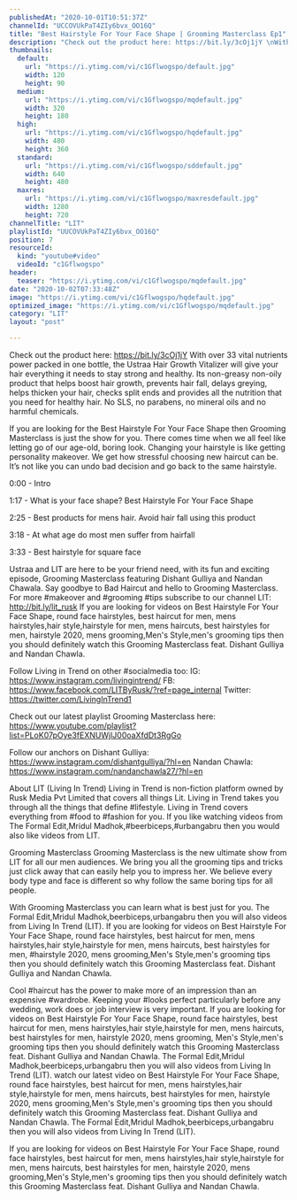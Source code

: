 ```yaml
---
publishedAt: "2020-10-01T10:51:37Z"
channelId: "UCCOVUkPaT4ZIy6bvx_OO16Q"
title: "Best Hairstyle For Your Face Shape | Grooming Masterclass Ep1"
description: "Check out the product here: https://bit.ly/3cOj1jY \nWith over 33 vital nutrients power packed in one bottle, the Ustraa Hair Growth Vitalizer will give your hair everything it needs to stay strong and healthy.\nIts  non-greasy non-oily product that helps boost hair growth, prevents hair fall, delays greying, helps thicken your hair, checks split ends and provides all the nutrition that you need for healthy hair. \nNo SLS, no parabens, no mineral oils and no harmful chemicals.\n\nIf you are looking for the Best Hairstyle For Your Face Shape then Grooming Masterclass is just the show for you. There comes  time when we all feel like letting go of our age-old, boring look. Changing your hairstyle is like getting  personality makeover.  We get how stressful choosing new haircut can be. It’s not like you can undo  bad decision and go back to the same hairstyle. \n\n0:00 - Intro\n\n1:17 - What is your face shape? Best Hairstyle For Your Face Shape\n\n2:25 - Best products for mens hair. Avoid hair fall using this product\n\n3:18 - At what age do most men suffer from hairfall \n\n3:33 - Best hairstyle for square face\n\nUstraa and LIT are here to be your friend need, with its fun and exciting episode, Grooming Masterclass featuring Dishant Gulliya and Nandan Chawala. Say goodbye to Bad Haircut and hello to Grooming Masterclass. For more #makeover and #grooming #tips subscribe to our channel LIT: http://bit.ly/lit_rusk\nIf you are looking for videos on Best Hairstyle For Your Face Shape, round face hairstyles, best haircut for men, mens hairstyles,hair style,hairstyle for men, mens haircuts, best hairstyles for men,  hairstyle 2020, mens grooming,Men's Style,men's grooming tips then you should definitely watch this Grooming Masterclass feat. Dishant Gulliya and Nandan Chawla.\n\nFollow Living in Trend on other #socialmedia too:\nIG: https://www.instagram.com/livingintrend/\nFB: https://www.facebook.com/LITByRusk/?ref=page_internal \nTwitter: https://twitter.com/LivingInTrend1\n\nCheck out our latest playlist Grooming Masterclass here: https://www.youtube.com/playlist?list=PLoK07pOye3fEXNUWjlJ00oaXfdDt3RgGo\n\nFollow our anchors on\nDishant Gulliya: https://www.instagram.com/dishantgulliya/?hl=en\nNandan Chawla: https://www.instagram.com/nandanchawla27/?hl=en\n\nAbout LIT (Living In Trend)\nLiving in Trend is  non-fiction platform owned by Rusk Media Pvt Limited that covers all things Lit. Living in Trend takes you through all the things that define  #lifestyle. Living in Trend covers everything from #food to #fashion for you. If you like watching videos from The Formal Edit,Mridul Madhok,#beerbiceps,#urbangabru then you would also like videos from LIT. \n\nGrooming Masterclass\nGrooming Masterclass is the new ultimate show from LIT for all our men audiences. We bring you all the grooming tips and tricks just  click away that can easily help you to impress her. We believe every body type and face is different so why follow the same boring tips for all people. \n\nWith Grooming Masterclass you can learn what is best just for you. The Formal Edit,Mridul Madhok,beerbiceps,urbangabru then you will also videos from Living In Trend (LIT). If you are looking for videos on Best Hairstyle For Your Face Shape, round face hairstyles, best haircut for men, mens hairstyles,hair style,hairstyle for men, mens haircuts, best hairstyles for men,  #hairstyle 2020, mens grooming,Men's Style,men's grooming tips then you should definitely watch this Grooming Masterclass feat. Dishant Gulliya and Nandan Chawla. \n\nCool #haircut has the power to make more of an impression than an expensive #wardrobe. Keeping your #looks perfect particularly before any wedding, work does or job interview is very important. If you are looking for videos on Best Hairstyle For Your Face Shape, round face hairstyles, best haircut for men, mens hairstyles,hair style,hairstyle for men, mens haircuts, best hairstyles for men,  hairstyle 2020, mens grooming, Men's Style,men's grooming tips then you should definitely watch this Grooming Masterclass feat. Dishant Gulliya and Nandan Chawla. The Formal Edit,Mridul Madhok,beerbiceps,urbangabru then you will also videos from Living In Trend (LIT).\n watch our latest video on Best Hairstyle For Your Face Shape, round face hairstyles, best haircut for men, mens hairstyles,hair style,hairstyle for men, mens haircuts, best hairstyles for men,  hairstyle 2020, mens grooming,Men's Style,men's grooming tips then you should definitely watch this Grooming Masterclass feat. Dishant Gulliya and Nandan Chawla. The Formal Edit,Mridul Madhok,beerbiceps,urbangabru then you will also videos from Living In Trend (LIT).\n\nIf you are looking for videos on Best Hairstyle For Your Face Shape, round face hairstyles, best haircut for men, mens hairstyles,hair style,hairstyle for men, mens haircuts, best hairstyles for men,  hairstyle 2020, mens grooming,Men's Style,men's grooming tips then you should definitely watch this Grooming Masterclass feat. Dishant Gulliya and Nandan Chawla."
thumbnails:
  default:
    url: "https://i.ytimg.com/vi/c1Gflwogspo/default.jpg"
    width: 120
    height: 90
  medium:
    url: "https://i.ytimg.com/vi/c1Gflwogspo/mqdefault.jpg"
    width: 320
    height: 180
  high:
    url: "https://i.ytimg.com/vi/c1Gflwogspo/hqdefault.jpg"
    width: 480
    height: 360
  standard:
    url: "https://i.ytimg.com/vi/c1Gflwogspo/sddefault.jpg"
    width: 640
    height: 480
  maxres:
    url: "https://i.ytimg.com/vi/c1Gflwogspo/maxresdefault.jpg"
    width: 1280
    height: 720
channelTitle: "LIT"
playlistId: "UUCOVUkPaT4ZIy6bvx_OO16Q"
position: 7
resourceId:
  kind: "youtube#video"
  videoId: "c1Gflwogspo"
header:
  teaser: "https://i.ytimg.com/vi/c1Gflwogspo/mqdefault.jpg"
date: "2020-10-02T07:33:48Z"
image: "https://i.ytimg.com/vi/c1Gflwogspo/hqdefault.jpg"
optimized_image: "https://i.ytimg.com/vi/c1Gflwogspo/mqdefault.jpg"
category: "LIT"
layout: "post"

---
```

Check out the product here: https://bit.ly/3cOj1jY 
With over 33 vital nutrients power packed in one bottle, the Ustraa Hair Growth Vitalizer will give your hair everything it needs to stay strong and healthy.
Its  non-greasy non-oily product that helps boost hair growth, prevents hair fall, delays greying, helps thicken your hair, checks split ends and provides all the nutrition that you need for healthy hair. 
No SLS, no parabens, no mineral oils and no harmful chemicals.

If you are looking for the Best Hairstyle For Your Face Shape then Grooming Masterclass is just the show for you. There comes  time when we all feel like letting go of our age-old, boring look. Changing your hairstyle is like getting  personality makeover.  We get how stressful choosing new haircut can be. It’s not like you can undo  bad decision and go back to the same hairstyle. 

0:00 - Intro

1:17 - What is your face shape? Best Hairstyle For Your Face Shape

2:25 - Best products for mens hair. Avoid hair fall using this product

3:18 - At what age do most men suffer from hairfall 

3:33 - Best hairstyle for square face

Ustraa and LIT are here to be your friend need, with its fun and exciting episode, Grooming Masterclass featuring Dishant Gulliya and Nandan Chawala. Say goodbye to Bad Haircut and hello to Grooming Masterclass. For more #makeover and #grooming #tips subscribe to our channel LIT: http://bit.ly/lit_rusk
If you are looking for videos on Best Hairstyle For Your Face Shape, round face hairstyles, best haircut for men, mens hairstyles,hair style,hairstyle for men, mens haircuts, best hairstyles for men,  hairstyle 2020, mens grooming,Men's Style,men's grooming tips then you should definitely watch this Grooming Masterclass feat. Dishant Gulliya and Nandan Chawla.

Follow Living in Trend on other #socialmedia too:
IG: https://www.instagram.com/livingintrend/
FB: https://www.facebook.com/LITByRusk/?ref=page_internal 
Twitter: https://twitter.com/LivingInTrend1

Check out our latest playlist Grooming Masterclass here: https://www.youtube.com/playlist?list=PLoK07pOye3fEXNUWjlJ00oaXfdDt3RgGo

Follow our anchors on
Dishant Gulliya: https://www.instagram.com/dishantgulliya/?hl=en
Nandan Chawla: https://www.instagram.com/nandanchawla27/?hl=en

About LIT (Living In Trend)
Living in Trend is  non-fiction platform owned by Rusk Media Pvt Limited that covers all things Lit. Living in Trend takes you through all the things that define  #lifestyle. Living in Trend covers everything from #food to #fashion for you. If you like watching videos from The Formal Edit,Mridul Madhok,#beerbiceps,#urbangabru then you would also like videos from LIT. 

Grooming Masterclass
Grooming Masterclass is the new ultimate show from LIT for all our men audiences. We bring you all the grooming tips and tricks just  click away that can easily help you to impress her. We believe every body type and face is different so why follow the same boring tips for all people. 

With Grooming Masterclass you can learn what is best just for you. The Formal Edit,Mridul Madhok,beerbiceps,urbangabru then you will also videos from Living In Trend (LIT). If you are looking for videos on Best Hairstyle For Your Face Shape, round face hairstyles, best haircut for men, mens hairstyles,hair style,hairstyle for men, mens haircuts, best hairstyles for men,  #hairstyle 2020, mens grooming,Men's Style,men's grooming tips then you should definitely watch this Grooming Masterclass feat. Dishant Gulliya and Nandan Chawla. 

Cool #haircut has the power to make more of an impression than an expensive #wardrobe. Keeping your #looks perfect particularly before any wedding, work does or job interview is very important. If you are looking for videos on Best Hairstyle For Your Face Shape, round face hairstyles, best haircut for men, mens hairstyles,hair style,hairstyle for men, mens haircuts, best hairstyles for men,  hairstyle 2020, mens grooming, Men's Style,men's grooming tips then you should definitely watch this Grooming Masterclass feat. Dishant Gulliya and Nandan Chawla. The Formal Edit,Mridul Madhok,beerbiceps,urbangabru then you will also videos from Living In Trend (LIT).
 watch our latest video on Best Hairstyle For Your Face Shape, round face hairstyles, best haircut for men, mens hairstyles,hair style,hairstyle for men, mens haircuts, best hairstyles for men,  hairstyle 2020, mens grooming,Men's Style,men's grooming tips then you should definitely watch this Grooming Masterclass feat. Dishant Gulliya and Nandan Chawla. The Formal Edit,Mridul Madhok,beerbiceps,urbangabru then you will also videos from Living In Trend (LIT).

If you are looking for videos on Best Hairstyle For Your Face Shape, round face hairstyles, best haircut for men, mens hairstyles,hair style,hairstyle for men, mens haircuts, best hairstyles for men,  hairstyle 2020, mens grooming,Men's Style,men's grooming tips then you should definitely watch this Grooming Masterclass feat. Dishant Gulliya and Nandan Chawla.